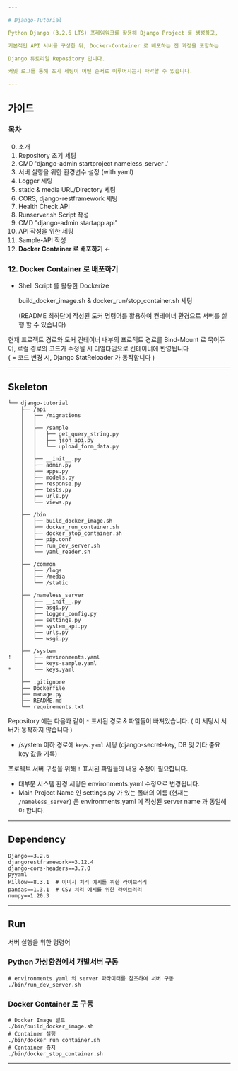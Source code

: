 ```yaml
---

# Django-Tutorial

Python Django (3.2.6 LTS) 프레임워크를 활용해 Django Project 를 생성하고,

기본적인 API 서버를 구성한 뒤, Docker-Container 로 배포하는 전 과정을 포함하는

Django 튜토리얼 Repository 입니다.

커밋 로그를 통해 초기 세팅이 어떤 순서로 이루어지는지 파악할 수 있습니다.

---
```


## 가이드

### 목차

0. 소개
1. Repository 초기 세팅
2. CMD 'django-admin startproject nameless_server .'
3. 서버 실행을 위한 환경변수 설정 (with yaml)
4. Logger 세팅
5. static & media URL/Directory 세팅
6. CORS, django-restframework 세팅
7. Health Check API
8. Runserver.sh Script 작성
9. CMD "django-admin startapp api"
10. API 작성을 위한 세팅
11. Sample-API 작성
12. **Docker Container 로 배포하기** ←

### 12. Docker Container 로 배포하기

- Shell Script 를 활용한 Dockerize

  build_docker_image.sh & docker_run/stop_container.sh 세팅

  (README 최하단에 작성된 도커 명령어를 활용하여 컨테이너 환경으로 서버를 실행 할 수 있습니다)

현재 프로젝트 경로와 도커 컨테이너 내부의 프로젝트 경로를 Bind-Mount 로 묶어주어, 로컬 경로의 코드가 수정될 시 리얼타임으로 컨테이너에 반영됩니다 </br>
( = 코드 변경 시, Django StatReloader 가 동작합니다 )

---

## Skeleton

```
└── django-tutorial
    ├── /api
    │   ├── /migrations
    │   │
    │   ├── /sample
    │   │   ├── get_query_string.py
    │   │   ├── json_api.py
    │   │   └── upload_form_data.py
    │   │
    │   ├── __init__.py
    │   ├── admin.py
    │   ├── apps.py
    │   ├── models.py
    │   ├── response.py
    │   ├── tests.py
    │   ├── urls.py
    │   └── views.py
    │
    ├── /bin
    │   ├── build_docker_image.sh
    │   ├── docker_run_container.sh
    │   ├── docker_stop_container.sh
    │   ├── pip.conf
    │   ├── run_dev_server.sh
    │   └── yaml_reader.sh
    │
    ├── /common
    │   ├── /logs
    │   ├── /media
    │   └── /static
    │
    ├── /nameless_server
    │   ├── __init__.py
    │   ├── asgi.py
    │   ├── logger_config.py
    │   ├── settings.py
    │   ├── system_api.py
    │   ├── urls.py
    │   └── wsgi.py
    │
    ├── /system
!   │   ├── environments.yaml
    │   ├── keys-sample.yaml
*   │   └── keys.yaml
    │
    ├── .gitignore
    ├── Dockerfile
    ├── manage.py
    ├── README.md
    └── requirements.txt
```
Repository 에는 다음과 같이 `*` 표시된 경로 & 파일들이 빠져있습니다.
( 미 세팅시 서버가 동작하지 않습니다 )
- /system 이하 경로에 `keys.yaml` 세팅 (django-secret-key, DB 및 기타 중요 key 값을 기록)

프로젝트 서버 구성을 위해 `!` 표시된 파일들의 내용 수정이 필요합니다.
- 대부분 시스템 환경 세팅은 environments.yaml 수정으로 변경됩니다.
- Main Project Name 인 settings.py 가 있는 폴더의 이름 (현재는 `/nameless_server`) 은 environments.yaml 에 작성된 server name 과 동일해야 합니다.

---

## Dependency

```
Django==3.2.6
djangorestframework==3.12.4
django-cors-headers==3.7.0
pyyaml
Pillow==8.3.1  # 이미지 처리 예시를 위한 라이브러리
pandas==1.3.1  # CSV 처리 예시를 위한 라이브러리
numpy==1.20.3
```

---

## Run

서버 실행을 위한 명령어

### Python 가상환경에서 개발서버 구동
```
# environments.yaml 의 server 파라미터를 참조하여 서버 구동
./bin/run_dev_server.sh
```

### Docker Container 로 구동
```
# Docker Image 빌드
./bin/build_docker_image.sh
# Container 실행
./bin/docker_run_container.sh
# Container 중지
./bin/docker_stop_container.sh
```

---
